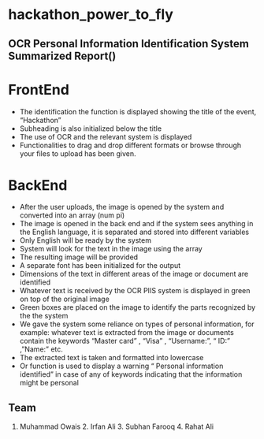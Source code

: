 # hackathon_power_to_fly
## **OCR Personal Information Identification System Summarized Report()**
# **FrontEnd**
-	The identification the function is displayed showing the title of the event, “Hackathon”
-	Subheading is also initialized below the title 
-	The use of OCR and the relevant system is displayed 
-	Functionalities to drag and drop different formats or browse through your files to upload has been given.
# **BackEnd**
- After the user uploads, the image is opened by the system and converted into an array (num pi)
- The image is opened in the back end and if the system sees anything in the English language, it is separated and stored into different variables
-	Only English will be ready by the system
-	System will look for the text in the image using the array
-	The resulting image will be provided
-	A separate font has been initialized for the output
-	Dimensions of the text in different areas of the image or document are identified
-	Whatever text is received by the OCR PIIS system is displayed in green on top of the original image
-	Green boxes are placed on the image to identify the parts recognized by the the system
-	We gave the system some reliance on types of personal information, for example: whatever text is extracted from the image or documents contain the keywords “Master card” , “Visa” , “Username:”, “ ID:” ,”Name:” etc.
-	The extracted text is taken and formatted into lowercase
-	Or function is used to display a warning “ Personal information identified” in case of any of keywords indicating that the information might be personal 
## **Team**

1. Muhammad Owais 2. Irfan Ali 3. Subhan Farooq 4. Rahat Ali
